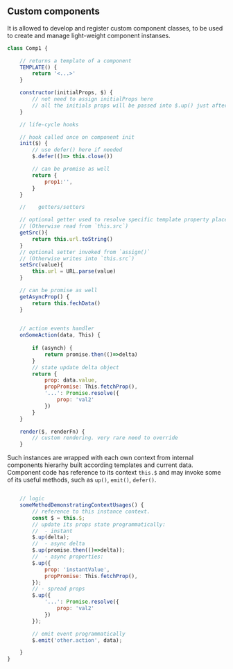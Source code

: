	
## Custom components 

It is allowed to develop and register custom component classes, to be used to create and manage light-weight component instanses.

```javascript
class Comp1 {

    // returns a template of a component
    TEMPLATE() {
        return '<...>'
    }

    constructor(initialProps, $) {
        // not need to assign initialProps here
        // all the initials props will be passed into $.up() just after
    }

    // life-cycle hooks

    // hook called once on component init
    init($) {
        // use defer() here if needed
        $.defer(()=> this.close())

        // can be promise as well
        return {
            prop1:'',
        }
    }

    //    getters/setters	

    // optional getter used to resolve specific template property placeholder.
    // (Otherwise read from `this.src`)
    getSrc(){
        return this.url.toString()
    }
    // optional setter invoked from `assign()`
    // (Otherwise writes into `this.src`)
    setSrc(value){
        this.url = URL.parse(value)
    }

    // can be promise as well
    getAsyncProp() {
        return this.fechData() 
    }	

    
    // action events handler
    onSomeAction(data, This) {
        
        if (asynch) {
            return promise.then(()=>delta)
        }
        // state update delta object
        return {
            prop: data.value,
            propPromise: This.fetchProp(),
            '...': Promise.resolve({
                prop: 'val2'
            })
        }
    }

    render($, renderFn) {
        // custom rendering. very rare need to override
    }
```

Such instances are wrapped with each own context from internal components hierarhy built according templates and current data. Component code has reference to its context `this.$` and may invoke some of its useful methods, such as `up()`, `emit()`, `defer()`.

```javascript

    // logic
    someMethodDemonstratingContextUsages() {
        // reference to this instance context.
        const $ = this.$;
        // update its props state programmatically:
        //  - instant
        $.up(delta);
        //  - async delta
        $.up(promise.then(()=>delta));
        //  - async properties:
        $.up({
            prop: 'instantValue',
            propPromise: This.fetchProp(),
        });
        // - spread props
        $.up({
            '...': Promise.resolve({
                prop: 'val2'
            })
        });

        // emit event programmatically
        $.emit('other.action', data);

    }
}
```